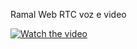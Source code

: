 Ramal Web RTC voz e video

[![Watch the video](https://i.stack.imgur.com/Vp2cE.png)](https://github.com/adrielscamargos/Asterisk_WEBRTC/blob/35f7ae07b31911a5b069e438b4e7a805e4ac5400/Ramal%20Web%20RTC%20voz%20e%20video.mp4)
